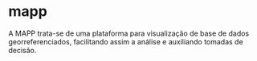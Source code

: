 # mapp
A MAPP trata-se de uma plataforma para visualização de base de dados georreferenciados, facilitando assim a análise e auxiliando tomadas de decisão.
